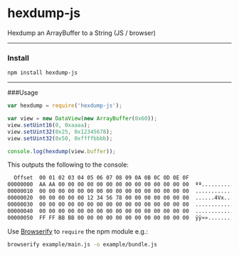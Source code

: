 hexdump-js
=============
Hexdump an ArrayBuffer to a String (JS / browser)

----------

### Install

```
npm install hexdump-js
```

----------

###Usage
```js
var hexdump = require('hexdump-js');

var view = new DataView(new ArrayBuffer(0x60));
view.setUint16(0, 0xaaaa);
view.setUint32(0x25, 0x12345678);
view.setUint32(0x50, 0xffffbbbb);

console.log(hexdump(view.buffer));
```
This outputs the following to the console:
```sh
  Offset  00 01 02 03 04 05 06 07 08 09 0A 0B 0C 0D 0E 0F
00000000  AA AA 00 00 00 00 00 00 00 00 00 00 00 00 00 00  ªª..............
00000010  00 00 00 00 00 00 00 00 00 00 00 00 00 00 00 00  ................
00000020  00 00 00 00 00 12 34 56 78 00 00 00 00 00 00 00  ......4Vx.......
00000030  00 00 00 00 00 00 00 00 00 00 00 00 00 00 00 00  ................
00000040  00 00 00 00 00 00 00 00 00 00 00 00 00 00 00 00  ................
00000050  FF FF BB BB 00 00 00 00 00 00 00 00 00 00 00 00  ÿÿ»»............
```


Use [Browserify][1] to ``require`` the npm module e.g.:
```sh
browserify example/main.js -o example/bundle.js
```



  [1]: http://browserify.org/